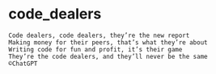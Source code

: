 # code_dealers
    Code dealers, code dealers, they’re the new report  
    Making money for their peers, that’s what they’re about  
    Writing code for fun and profit, it’s their game  
    They’re the code dealers, and they’ll never be the same  
    ©ChatGPT
